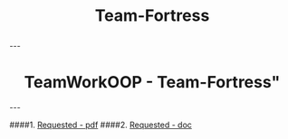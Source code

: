 <h1 align="center">Team-Fortress<p align="rihht"></h1>
---
<h1 align="center">TeamWorkOOP - Team-Fortress"</h1>
---

####1. [Requested - pdf](https://github.com/tddold/Team-Fortress-/blob/master/OOP-Teamwork-Assignment-March-2015.pdf)
####2. [Requested - doc](https://github.com/tddold/Team-Fortress-/blob/master/OOP-Teamwork-Assignment-March-2015.doc)
